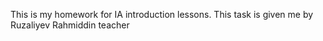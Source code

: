 This is my homework for IA introduction lessons. This task is given me by Ruzaliyev Rahmiddin teacher
